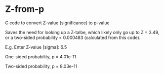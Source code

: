# Z-from-p
C code to convert Z-value (significance) to p-value 

Saves the need for looking up a Z-talbe, which likely only go up to Z = 3.49, or a two-sided probability < 0.000483 (calculated from this code).

E.g. Enter Z-value [sigma]: 6.5

One-sided probability, p = 4.01e-11

Two-sided probability, p = 8.03e-11
